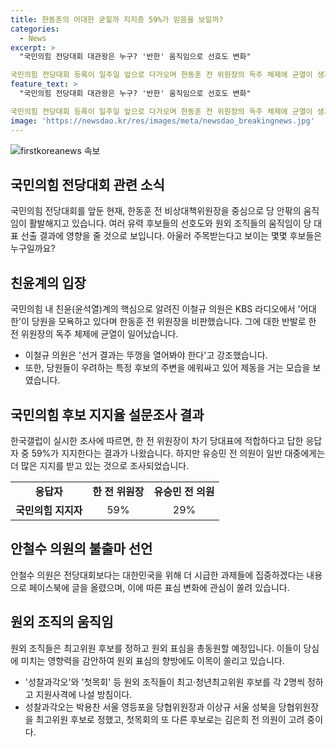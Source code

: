 ```yaml
---
title: 한동훈의 어대한 굳힐까 지지층 59%가 믿음을 보일까?
categories:
  - News
excerpt: >
  "국민의힘 전당대회 대관왕은 누구? '반한' 움직임으로 선호도 변화" 

국민의힘 전당대회 등록이 일주일 앞으로 다가오며 한동훈 전 위원장의 독주 체제에 균열이 생기고 있다. 친윤계의 압박 속에서도 한동훈 전 비상대책위원장은 임팩트를 키우고 있으며, 내부적으로는 '반한' 움직임이 뚜렷해지고 있어 한 전 위원장의 선호도가 높은 것으로 나타났다. 현재 유승민 전 의원이 일반 대중의 선호도에서 1위를 차지했지만, 안철수 의원의 불출마 선언 등 향후 상황 변화 가능성도 열어두는 상황이다.
feature_text: >
  "국민의힘 전당대회 대관왕은 누구? '반한' 움직임으로 선호도 변화" 

국민의힘 전당대회 등록이 일주일 앞으로 다가오며 한동훈 전 위원장의 독주 체제에 균열이 생기고 있다. 친윤계의 압박 속에서도 한동훈 전 비상대책위원장은 임팩트를 키우고 있으며, 내부적으로는 '반한' 움직임이 뚜렷해지고 있어 한 전 위원장의 선호도가 높은 것으로 나타났다. 현재 유승민 전 의원이 일반 대중의 선호도에서 1위를 차지했지만, 안철수 의원의 불출마 선언 등 향후 상황 변화 가능성도 열어두는 상황이다.
image: 'https://newsdao.kr/res/images/meta/newsdao_breakingnews.jpg'
---
```


<p><img src="https://newsdao.kr/res/images/meta/newsdao_breakingnews.jpg" alt="firstkoreanews 속보" /></p>

<h2 data-ke-size="size26">국민의힘 전당대회 관련 소식</h2>

<p data-ke-size="size16">국민의힘 전당대회를 앞둔 현재, 한동훈 전 비상대책위원장을 중심으로 당 안팎의 움직임이 활발해지고 있습니다. 여러 유력 후보들의 선호도와 원외 조직들의 움직임이 당 대표 선출 결과에 영향을 줄 것으로 보입니다. 아울러 주목받는다고 보이는 몇몇 후보들은 누구일까요?</p>

<h2 data-ke-size="size24">친윤계의 입장</h2>

<p data-ke-size="size16">국민의힘 내 친윤(윤석열)계의 핵심으로 알려진 이철규 의원은 KBS 라디오에서 '어대한'이 당원을 모욕하고 있다며 한동훈 전 위원장을 비판했습니다. 그에 대한 반발로 한 전 위원장의 독주 체제에 균열이 일어났습니다.</p>

<ul>
  <li>이철규 의원은 '선거 결과는 뚜껑을 열어봐야 한다'고 강조했습니다.</li>
  <li>또한, 당원들이 우려하는 특정 후보의 주변을 에워싸고 있어 제동을 거는 모습을 보였습니다.</li>
</ul>

<h2 data-ke-size="size24">국민의힘 후보 지지율 설문조사 결과</h2>

<p data-ke-size="size16">한국갤럽이 실시한 조사에 따르면, 한 전 위원장이 차기 당대표에 적합하다고 답한 응답자 중 59%가 지지한다는 결과가 나왔습니다. 하지만 유승민 전 의원이 일반 대중에게는 더 많은 지지를 받고 있는 것으로 조사되었습니다.</p>

<table>
  <tr>
    <td style="text-align: center; height: 17px;"><b>응답자</b></td>
    <td style="text-align: center; height: 17px;"><b>한 전 위원장</b></td>
    <td style="text-align: center; height: 17px;"><b>유승민 전 의원</b></td>
  </tr>
  <tr>
    <td style="text-align: center; height: 17px;"><b>국민의힘 지지자</b></td>
    <td style="text-align: center; height: 17px;">59%</td>
    <td style="text-align: center; height: 17px;">29%</td>
  </tr>
</table>

<h2 data-ke-size="size24">안철수 의원의 불출마 선언</h2>

<p data-ke-size="size16">안철수 의원은 전당대회보다는 대한민국을 위해 더 시급한 과제들에 집중하겠다는 내용으로 페이스북에 글을 올렸으며, 이에 따른 표심 변화에 관심이 쏠려 있습니다.</p>

<h2 data-ke-size="size24">원외 조직의 움직임</h2>

<p data-ke-size="size16">원외 조직들은 최고위원 후보를 정하고 원외 표심을 총동원할 예정입니다. 이들이 당심에 미치는 영향력을 감안하여 원외 표심의 향방에도 이목이 쏠리고 있습니다.</p>

<ul>
  <li>'성찰과각오'와 '첫목회' 등 원외 조직들이 최고·청년최고위원 후보를 각 2명씩 정하고 지원사격에 나설 방침이다.</li>
  <li>성찰과각오는 박용찬 서울 영등포을 당협위원장과 이상규 서울 성북을 당협위원장을 최고위원 후보로 정했고, 첫목회의 또 다른 후보로는 김은희 전 의원이 고려 중이다.</li>
</ul>

<h2 data-ke-size="size26">&nbsp;</h2>

